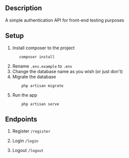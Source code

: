 ## Description
A simple authentication API for front-end testing purposes 

## Setup
1. Install composer to the project
     ```
        composer install
     ```
1. Rename `.env.example` to `.env`
1. Change the database name as you wish (or just don't)
1. Migrate the database
    ```
        php artisan migrate
    ```
1. Run the app
    ```
        php artisan serve
    ```

## Endpoints
1. Register `/register`
  
3. Login `/login`
  
5. Logout `/logout`
